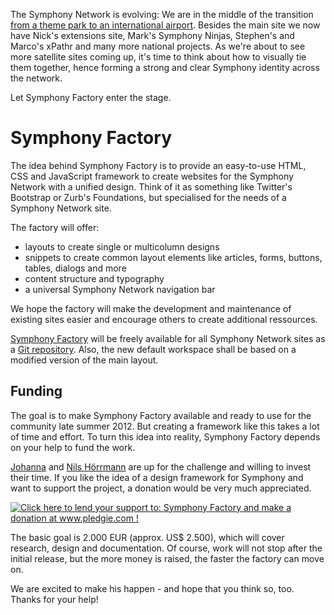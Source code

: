 The Symphony Network is evolving: We are in the middle of the transition [from a theme park to an international airport](http://getsymphony.com/discuss/blog/entry/new-symphony-website-plans/). Besides the main site we now have Nick's extensions site, Mark's Symphony Ninjas, Stephen's and Marco's xPathr and many more national projects. As we're about to see more satellite sites coming up, it's time to think about how to visually tie them together, hence forming a strong and clear Symphony identity across the network.

Let Symphony Factory enter the stage. 

# Symphony Factory

The idea behind Symphony Factory is to provide an easy-to-use HTML, CSS and JavaScript framework to create websites for the Symphony Network with a unified design. Think of it as something like Twitter's Bootstrap or Zurb's Foundations, but specialised for the needs of a Symphony Network site.

The factory will offer:

- layouts to create single or multicolumn designs
- snippets to create common layout elements like articles, forms, buttons, tables, dialogs and more
- content structure and typography
- a universal Symphony Network navigation bar

We hope the factory will make the development and maintenance of existing sites easier and encourage others to create additional ressources.

[Symphony Factory](http://symphonycms.github.com/factory/) will be freely available for all Symphony Network sites as a [Git repository](https://github.com/symphonycms/factory/). Also, the new default workspace shall be based on a modified version of the main layout.

## Funding

The goal is to make Symphony Factory available and ready to use for the community late summer 2012. But creating a framework like this takes a lot of time and effort. To turn this idea into reality, Symphony Factory depends on your help to fund the work.

[Johanna](http://getsymphony.com/get-involved/member/Johanna/) and [Nils Hörrmann](http://getsymphony.com/get-involved/member/nils/) are up for the challenge and willing to invest their time. If you like the idea of a design framework for Symphony and want to support the project, a donation would be very much appreciated.

<a href='http://www.pledgie.com/campaigns/18062'><img alt='Click here to lend your support to: Symphony Factory and make a donation at www.pledgie.com !' src='http://www.pledgie.com/campaigns/18062.png?skin_name=chrome' border='0' /></a>

The basic goal is 2.000 EUR (approx. US$ 2.500), which will cover research, design and documentation. Of course, work will not stop after the initial release, but the more money is raised, the faster the factory can move on.

We are excited to make his happen - and hope that you think so, too. Thanks for your help!